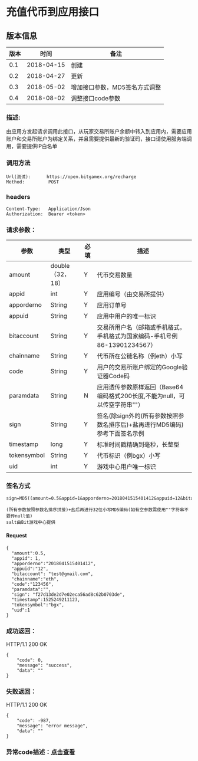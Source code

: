 # 充值代币到应用接口

## 版本信息
版本 | 时间 |   备注
-- | -- |   --
0.1 | 2018-04-15|创建
0.2|2018-04-27|更新
0.3|2018-05-02|增加接口参数，MD5签名方式调整
0.4|2018-08-02|调整接口code参数
### 描述:
由应用方发起请求调用此接口，从玩家交易所账户余额中转入到应用内，需要应用账户和交易所账户为绑定关系，并且需要提供最新的验证码，接口请使用服务端调用，需要提供IP白名单


### 调用方法

``` 
Url(测试):      https://open.bitgamex.org/recharge
Method:         POST

```
### headers

``` 
Content-Type:   Application/Json
Authorization:  Bearer <token>    

```
### 请求参数：


 参数           |     类型        |必填| 描述         
------------ |     -------------|--|         -----------
 amount |   double（32，18）    |Y|   代币交易数量
 appid    |   int |Y|   应用编号（由交易所提供）
 apporderno    |   String  |Y|   应用订单号
 appuid   |   String  |Y|   应用中用户的唯一标识
 bitaccount    | String    |Y| 交易所用户名（邮箱或手机格式，手机格式为国家编码-手机号例 86-13901234567）
 chainname|String|Y|代币所在公链名称（例eth）小写
 code   |   String  |Y|   用户的交易所账户绑定的Google验证器Code码
 paramdata  |   String  |N|   应用透传参数原样返回（Base64编码格式200长度,不能为null，可以传空字符串""）
 sign     | String  |Y| 签名(除sign外的(所有参数按照参数名排序后)+盐再进行MD5编码)参考下面签名示例 
 timestamp|long|Y|标准时间戳精确到毫秒，长整型 
 tokensymbol    |   String  |Y|   代币标识（例bgx）小写
 uid|int|Y|游戏中心用户唯一标识
 
### 签名方式
 ```
 sign=MD5((amount=0.5&appid=1&apporderno=2018041515401412&appuid=12&bitaccount=test@gmail.com&chainname=eth&code=123456&paramdata=&timestamp=1525249211123&tokensymbol=bgx&uid=1)+salt).toLowerCase()
 
(所有参数按照参数名排序拼接)+盐后再进行32位小写MD5编码(如有空参数需使用""字符串不要传null值)
salt由Bit游戏中心提供
 ```

#### Request
  ```
 {
    "amount":0.5,
    "appid": 1,
    "apporderno":"2018041515401412",
    "appuid":"12",
    "bitaccount": "test@gmail.com",
    "chainname":"eth",
    "code":"123456",
    "paramdata":"",
    "sign": "f27d13de2d7e02eca56ad8c62b0703de",
    "timestamp":1525249211123,
    "tokensymbol":"bgx",
    "uid":1
 }
  ```

### 成功返回：
HTTP/1.1 200 OK
```
{
    "code": 0,
    "message": "success",
    "data": ""
}
```
### 失败返回：
HTTP/1.1 200 OK
```
{
    "code": -987,
    "message": "error message",
    "data": ""
}
```

### 异常code描述：[点击查看](https://github.com/BitGameEN/OpenAPI/blob/master/BitGame%E6%B8%B8%E6%88%8F%E5%AF%B9%E6%8E%A5%E6%96%87%E6%A1%A3.md)
